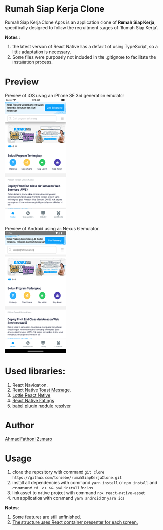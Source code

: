 # Rumah Siap Kerja Clone

Rumah Siap Kerja Clone Apps is an application clone of **Rumah Siap Kerja**, specifically designed to follow the recruitment stages of 'Rumah Siap Kerja'.

**Notes** :

1. the latest version of React Native has a default of using TypeScript, so a little adaptation is necessary.
2. Some files were purposely not included in the .gitignore to facilitate the installation process.

# Preview

<div style="flex-direction:'column';">
Preview of iOS using an iPhone SE 3rd generation emulator
<img src="/assets/ios.png" width="200" height="400" />
</div>
<br/>
<div style="flex-direction:'column';">
Preview of Android using an Nexus 6 emulator.
<img src="/assets/android.png" width="200" height="400" />
</div>

# Used libraries:

1. [React Navigation](https://reactnavigation.org/).
2. [React Native Toast Message](https://github.com/calintamas/react-native-toast-message).
3. [Lottie React Native](https://github.com/lottie-react-native/lottie-react-native)
4. [React Native Ratings](https://www.npmjs.com/package/react-native-ratings)
5. [babel plugin module resolver](https://github.com/tleunen/babel-plugin-module-resolver#readme)

# Author

[Ahmad Fathoni Zumaro](https://github.com/toniebe)

# Usage

1. clone the repository with command `git clone https://github.com/toniebe/rumahSiapKerjaClone.git`
2. install all dependencies with command `yarn install` or `npm install` and command `cd ios && pod install` for ios
3. link asset to native project with command `npx react-native-asset`
4. run application with command `yarn android` or `yarn ios`

**Notes**:

1. Some features are still unfinished.
2. [The structure uses React container presenter for each screen.](https://medium.com/web-dev-freelancing/react-design-patterns-container-presenter-pattern-e7f2650442d7)
